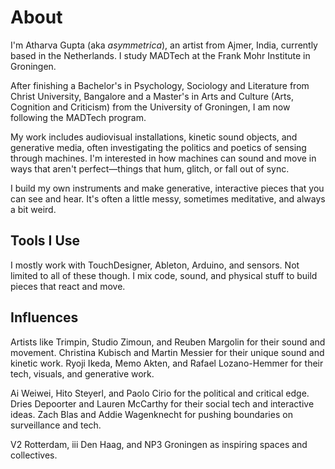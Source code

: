 # About

I'm Atharva Gupta (aka *asymmetrica*), an artist from Ajmer, India, currently based in the Netherlands. I study MADTech at the Frank Mohr Institute in Groningen.

After finishing a Bachelor's in Psychology, Sociology and Literature from Christ University, Bangalore and a Master's in Arts and Culture (Arts, Cognition and Criticism) from the University of Groningen, I am now following the MADTech program.

My work includes audiovisual installations, kinetic sound objects, and generative media, often investigating the politics and poetics of sensing through machines. I'm interested in how machines can sound and move in ways that aren't perfect—things that hum, glitch, or fall out of sync.

I build my own instruments and make generative, interactive pieces that you can see and hear. It's often a little messy, sometimes meditative, and always a bit weird.

## Tools I Use

I mostly work with TouchDesigner, Ableton, Arduino, and sensors. Not limited to all of these though. I mix code, sound, and physical stuff to build pieces that react and move.

## Influences

Artists like Trimpin, Studio Zimoun, and Reuben Margolin for their sound and movement. Christina Kubisch and Martin Messier for their unique sound and kinetic work. Ryoji Ikeda, Memo Akten, and Rafael Lozano-Hemmer for their tech, visuals, and generative work.

Ai Weiwei, Hito Steyerl, and Paolo Cirio for the political and critical edge. Dries Depoorter and Lauren McCarthy for their social tech and interactive ideas. Zach Blas and Addie Wagenknecht for pushing boundaries on surveillance and tech.

V2 Rotterdam, iii Den Haag, and NP3 Groningen as inspiring spaces and collectives.